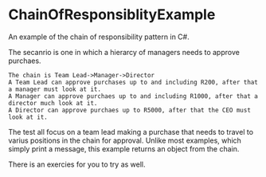 # ChainOfResponsiblityExample
An example of the chain of responsibility pattern in C#.

The secanrio is one in which a hierarcy of managers needs to approve purchaes.
    
    The chain is Team Lead->Manager->Director
    A Team Lead can approve purchases up to and including R200, after that a manager must look at it.
    A Manager can approve purchaes up to and including R1000, after that a director much look at it.
    A Director can approve purchaes up to R5000, after that the CEO must look at it.

The test all focus on a team lead making a purchase that needs to travel to varius positions in the chain for approval. 
Unlike most examples, which simply print a message, this example returns an object from the chain.

There is an exercies for you to try as well.
